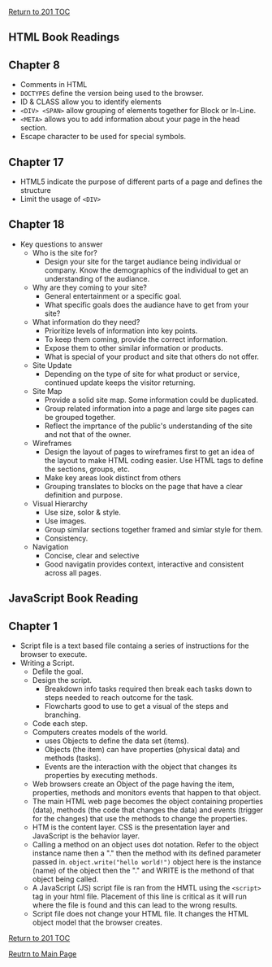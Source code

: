 [Return to 201 TOC](201TOC.md)

## HTML Book Readings
## Chapter 8
- Comments in HTML
- `DOCTYPES` define the version being used to the browser.
- ID & CLASS allow you to identify elements
- `<DIV> <SPAN>` allow grouping of elements together for Block or In-Line.
- `<META>` allows you to add information about your page in the head section.
- Escape character to be used for special symbols.

## Chapter 17
- HTML5 indicate the purpose of different parts of a page and defines the structure
- Limit the usage of `<DIV>`

## Chapter 18
- Key questions to answer
  - Who is the site for?
    - Design your site for the target audiance being individual or company. Know the demographics of the individual to get an understanding of the audiance.
  - Why are they coming to your site?
    - General entertainment or a specific goal.
    - What specific goals does the audiance have to get from your site?
  - What information do they need?
    - Prioritize levels of information into key points.
    - To keep them coming, provide the correct information.
    - Expose them to other similar information or products.
    - What is special of your product and site that others do not offer.
  - Site Update
    - Depending on the type of site for what product or service, continued update keeps the visitor returning.
  - Site Map
    - Provide a solid site map. Some information could be duplicated.
    - Group related information into a page and large site pages can be grouped together.
    - Reflect the imprtance of the public's understanding of the site and not that of the owner.
  - Wireframes
    - Design the layout of pages to wireframes first to get an idea of the layout to make HTML coding easier. Use HTML tags to define the sections, groups, etc.
    - Make key areas look distinct from others
    - Grouping translates to blocks on the page that have a clear definition and purpose.
  - Visual Hierarchy
    - Use size, solor & style.
    - Use images.
    - Group similar sections together framed and simlar style for them.
    - Consistency.
  - Navigation
    - Concise, clear and selective
    - Good navigatin provides context, interactive and consistent across all pages.

## JavaScript Book Reading
## Chapter 1
- Script file is a text based file containg a series of instructions for the browser to execute.
- Writing a Script.
    - Defile the goal.
    - Design the script.
        - Breakdown info tasks required then break each tasks down to steps needed
        to reach outcome for the task.
        - Flowcharts good to use to get a visual of the steps and branching.
    - Code each step.
    - Computers creates models of the world.
        - uses Objects to define the data set (items).
        - Objects (the item) can have properties (physical data) and methods (tasks).
        - Events are the interaction with the object that changes its properties by executing methods.
    - Web browsers create an Object of the page having the item, properties, methods and monitors events that happen to that object.
    - The main HTML web page becomes the object containing properties (data), methods (the code that changes the data) and events (trigger for the changes) that use the methods to change the properties.
    - HTM is the content layer. CSS is the presentation layer and JavaScript is the behavior layer.
    - Calling a method on an object uses dot notation. Refer to the object instance name then a "." then the method with its defined parameter passed in.
    `object.write("hello world!")` object here is the instance (name) of the object then the "." and WRITE is the methond of that object being called.
    - A JavaScript (JS) script file is ran from the HMTL using the `<script>` tag in your html file. Placement of this line is critical as it will run where the file is found and this can lead to the wrong results.
    - Script file does not change your HTML file. It changes the HTML object model that the browser creates.



[Return to 201 TOC](201TOC.md)

[Reutrn to Main Page](README.md)